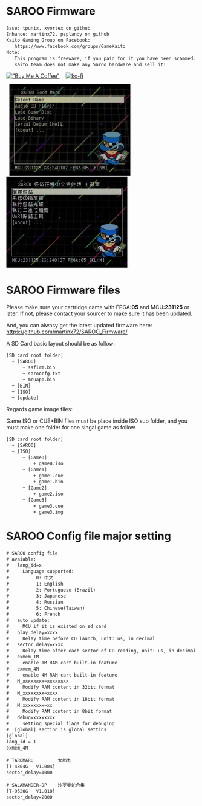 # SAROO Firmware

<pre><code class="fenced-code-block language-SAROO">Base: tpunix, xvortex on github
Enhance: martinx72, psplandy on github
Kaito Gaming Group on Facebook:
   https://www.facebook.com/groups/GameKaito
Note:
   This program is freeware, if you paid for it you have been scammed.
   Kaito team does not make any Saroo hardware and sell it!
</code></pre>

[!["Buy Me A Coffee"](https://www.buymeacoffee.com/assets/img/custom_images/orange_img.png)](https://www.buymeacoffee.com/rgrdev)&nbsp;&nbsp;&nbsp;&nbsp;[![ko-fi](https://ko-fi.com/img/githubbutton_sm.svg)](https://ko-fi.com/I2I1J3G3I)



&nbsp;&nbsp;<img src="https://github.com/martinx72/SAROO_Firmware/blob/09ebe1ff1cbf52a99284ff4a69d700a4839aedc2/demo_gif/2024010718085950%20%5BAVC%20720p%5D%20%5B640i%5D.gif" width="320"/>&nbsp;&nbsp;<img src="https://github.com/martinx72/SAROO_Firmware/blob/09ebe1ff1cbf52a99284ff4a69d700a4839aedc2/demo_gif/2024010718044765%20%5BAVC%20720p%5D%20%5B640i%5D.gif" width="320"/>

# SAROO Firmware files

Please make sure your cartridge came with FPGA:**05** and MCU:**231125** or later. If not, please contact your sourcer to make sure it has been updated.

And, you can alwasy get the latest updated firmware here: https://github.com/martinx72/SAROO_Firmware/

A SD Card basic layout should be as follow:

<pre><code class="fenced-code-block language-SAROO">[SD card root folder]
  + [SAROO]
      + ssfirm.bin
      + saroocfg.txt
      + mcuapp.bin
  + [BIN]
  + [ISO]
  + [update]
</code></pre>

Regards game image files:

Game ISO or CUE+BIN files must be place inside ISO sub folder, and you must make one folder for one singal game as follow.

<pre><code class="fenced-code-block language-SAROO">[SD card root folder]
  + [SAROO]
  + [ISO]
      + [Game0]
          + game0.iso
      + [Game1] 
          + game1.cue
          + game1.bin
      + [Game2] 
          + game2.iso
      + [Game3] 
          + game3.cue
          + game3.img
</code></pre>

# SAROO Config file major setting

<pre><code class="fenced-code-block language-SAROO"># SAROO config file
# avaiable:
#   lang_id=x
#     Language supported:  
#          0: 中文  
#          1: English 
#          2: Portuguese (Brazil)
#          3: Japanese 
#          4: Russian 
#          5: Chinese(Taiwan) 
#          6: French
#   auto_update:
#     MCU if it is existed on sd card
#   play_delay=xxxx
#     Delay time before CD launch, unit: us, in decimal
#   sector_delay=xxxx
#     Delay time after each sector of CD reading, unit: us, in decimal
#   exmem_1M
#     enable 1M RAM cart built-in feature
#   exmem_4M
#     enable 4M RAM cart built-in feature
#   M_xxxxxxxx=xxxxxxxx
#     Modify RAM content in 32bit format
#   M_xxxxxxxx=xxxx
#     Modify RAM content in 16bit format
#   M_xxxxxxxx=xx
#     Modify RAM content in 8bit format
#   debug=xxxxxxxx
#     setting special flags for debuging
#  [global] section is global settins
[global]
lang_id = 1
exmem_4M

# TAROMARU         太郎丸
[T-4804G   V1.004]
sector_delay=1000

# SALAMANDER-DP    沙罗曼蛇合集
[T-9520G   V1.010]
sector_delay=2000
</code></pre>
